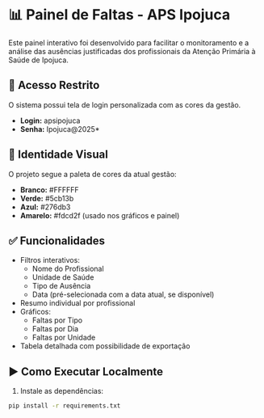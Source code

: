 # 📊 Painel de Faltas - APS Ipojuca

Este painel interativo foi desenvolvido para facilitar o monitoramento e a análise das ausências justificadas dos profissionais da Atenção Primária à Saúde de Ipojuca.

## 🔐 Acesso Restrito

O sistema possui tela de login personalizada com as cores da gestão.

- **Login:** apsipojuca  
- **Senha:** Ipojuca@2025*

## 🎨 Identidade Visual

O projeto segue a paleta de cores da atual gestão:

- **Branco:** #FFFFFF  
- **Verde:** #5cb13b  
- **Azul:** #276db3  
- **Amarelo:** #fdcd2f (usado nos gráficos e painel)

## ✅ Funcionalidades

- Filtros interativos:
  - Nome do Profissional
  - Unidade de Saúde
  - Tipo de Ausência
  - Data (pré-selecionada com a data atual, se disponível)
- Resumo individual por profissional
- Gráficos:
  - Faltas por Tipo
  - Faltas por Dia
  - Faltas por Unidade
- Tabela detalhada com possibilidade de exportação

## ▶️ Como Executar Localmente

1. Instale as dependências:
```bash
pip install -r requirements.txt
